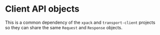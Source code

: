 # Client API objects

This is a common dependency of the `xpack` and `transport-client` projects so
they can share the same `Request` and `Response` objects.

